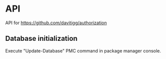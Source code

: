 # API
API for https://github.com/davitigg/authorization

## Database initialization
Execute "Update-Database" PMC command in package manager console.
